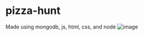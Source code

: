# pizza-hunt
Made using mongodb, js, html, css, and node
![image](https://user-images.githubusercontent.com/82243498/162869641-74531a92-61eb-4a6f-91bc-fcb5699ae8b8.png)
